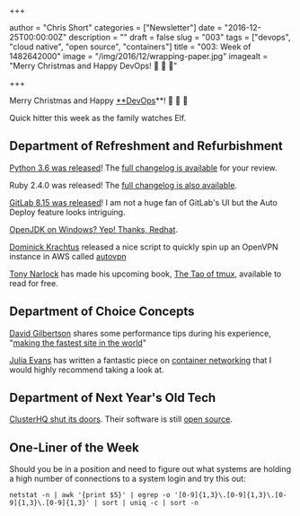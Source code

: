+++

author = "Chris Short"
categories = ["Newsletter"]
date = "2016-12-25T00:00:00Z"
description = ""
draft = false
slug = "003"
tags = ["devops", "cloud native", "open source", "containers"]
title = "003: Week of 1482642000"
image = "/img/2016/12/wrapping-paper.jpg"
imagealt = "Merry Christmas and Happy DevOps! 🎅 🎄 🤶"

+++

Merry Christmas and Happy [**DevOps](https://devopsish.com)**! 🎅 🎄 🤶

Quick hitter this week as the family watches Elf.

## Department of Refreshment and Refurbishment

[Python 3.6 was released](https://www.python.org/downloads/release/python-360/)! The [full changelog is available](https://docs.python.org/3.6/whatsnew/changelog.html#python-3-6-0) for your review.

Ruby 2.4.0 was released! The [full changelog is also available](https://github.com/ruby/ruby/blob/v2_4_0/NEWS).

[GitLab 8.15 was released](https://about.gitlab.com/2016/12/22/gitlab-8-15-released/)! I am not a huge fan of GitLab's UI but the Auto Deploy feature looks intriguing.

[OpenJDK on Windows? Yep! Thanks, Redhat](https://developers.redhat.com/blog/2016/06/27/openjdk-now-available-for-windows/).

[Dominick Krachtus](http://ttlequals0.com/) released a nice script to quickly spin up an OpenVPN instance in AWS called [autovpn](https://github.com/ttlequals0/autovpn)

[Tony Narlock](http://www.git-pull.com/) has made his upcoming book, [The Tao of tmux,](https://leanpub.com/the-tao-of-tmux) available to read for free.

## Department of Choice Concepts

[David Gilbertson](https://hackernoon.com/@david.gilbertson?source=post_header_lockup) shares some performance tips during his experience, "[making the fastest site in the world](https://hackernoon.com/10-things-i-learned-making-the-fastest-site-in-the-world-18a0e1cdf4a7#.xyp27gsp2)"

[Julia Evans](http://jvns.ca/) has written a fantastic piece on [container networking](http://jvns.ca/blog/2016/12/22/container-networking/) that I would highly recommend taking a look at.

## Department of Next Year's Old Tech

[ClusterHQ shut its doors](https://clusterhq.com/2016/12/22/clusterf-ed/). Their software is still [open source](https://github.com/ClusterHQ/).

## One-Liner of the Week

Should you be in a position and need to figure out what systems are holding a high number of connections to a system login and try this out:

    netstat -n | awk '{print $5}' | egrep -o '[0-9]{1,3}\.[0-9]{1,3}\.[0-9]{1,3}\.[0-9]{1,3}' | sort | uniq -c | sort -n